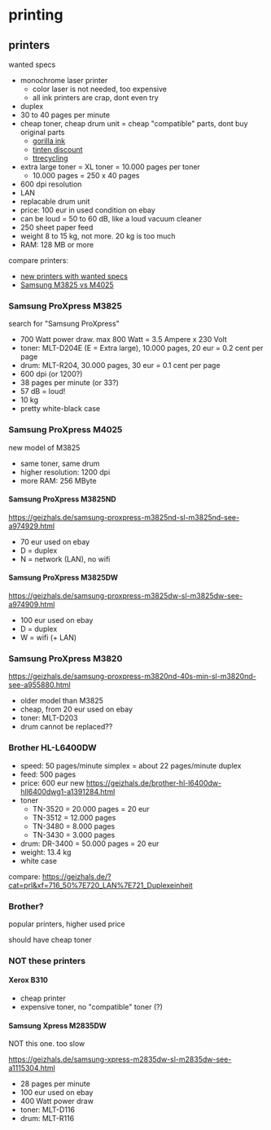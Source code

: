 # printing

## printers

wanted specs

* monochrome laser printer
  * color laser is not needed, too expensive
  * all ink printers are crap, dont even try
* duplex
* 30 to 40 pages per minute
* cheap toner, cheap drum unit = cheap "compatible" parts, dont buy original parts
  * [gorilla ink](https://www.ebay.de/ulk/usr/gorilla-ink)
  * [tinten discount](https://www.ebay.de/str/druckerzubehordiscount)
  * [ttrecycling](https://www.ebay.de/str/ttrecyclingshop)
* extra large toner = XL toner = 10.000 pages per toner
  * 10.000 pages = 250 x 40 pages
* 600 dpi resolution
* LAN
* replacable drum unit
* price: 100 eur in used condition on ebay
* can be loud = 50 to 60 dB, like a loud vacuum cleaner
* 250 sheet paper feed
* weight 8 to 15 kg, not more. 20 kg is too much
* RAM: 128 MB or more

compare printers:

* [new printers with wanted specs](https://geizhals.de/?cat=prl&xf=19151_15000%7E3309_A4%7E716_30%7E718_250%7E719_128%7E720_LAN%7E721_Duplexeinheit%7E9822_1)
* [Samsung M3825 vs M4025](https://geizhals.de/?cmp=955880&cmp=974929&cmp=966762&active=1)

### Samsung ProXpress M3825

search for "Samsung ProXpress"

* 700 Watt power draw. max 800 Watt = 3.5 Ampere x 230 Volt
* toner: MLT-D204E (E = Extra large), 10.000 pages, 20 eur = 0.2 cent per page
* drum: MLT-R204, 30.000 pages, 30 eur = 0.1 cent per page
* 600 dpi (or 1200?)
* 38 pages per minute (or 33?)
* 57 dB = loud!
* 10 kg
* pretty white-black case

### Samsung ProXpress M4025

new model of M3825

* same toner, same drum
* higher resolution: 1200 dpi
* more RAM: 256 MByte

#### Samsung ProXpress M3825ND

https://geizhals.de/samsung-proxpress-m3825nd-sl-m3825nd-see-a974929.html

* 70 eur used on ebay
* D = duplex
* N = network (LAN), no wifi

#### Samsung ProXpress M3825DW

https://geizhals.de/samsung-proxpress-m3825dw-sl-m3825dw-see-a974909.html

* 100 eur used on ebay
* D = duplex
* W = wifi (+ LAN)

### Samsung ProXpress M3820

https://geizhals.de/samsung-proxpress-m3820nd-40s-min-sl-m3820nd-see-a955880.html

* older model than M3825
* cheap, from 20 eur used on ebay
* toner: MLT-D203
* drum cannot be replaced??

### Brother HL-L6400DW

* speed: 50 pages/minute simplex = about 22 pages/minute duplex
* feed: 500 pages
* price: 600 eur new https://geizhals.de/brother-hl-l6400dw-hll6400dwg1-a1391284.html
* toner
   * TN-3520 = 20.000 pages = 20 eur
   * TN-3512 = 12.000 pages
   * TN-3480 = 8.000 pages
   * TN-3430 = 3.000 pages
* drum: DR-3400 = 50.000 pages = 20 eur
* weight: 13.4 kg
* white case

compare: https://geizhals.de/?cat=prl&xf=716_50%7E720_LAN%7E721_Duplexeinheit

### Brother?

popular printers, higher used price

should have cheap toner

### NOT these printers

#### Xerox B310

* cheap printer
* expensive toner, no "compatible" toner (?)

#### Samsung Xpress M2835DW

NOT this one. too slow

https://geizhals.de/samsung-xpress-m2835dw-sl-m2835dw-see-a1115304.html

* 28 pages per minute
* 100 eur used on ebay
* 400 Watt power draw
* toner: MLT-D116
* drum: MLT-R116
